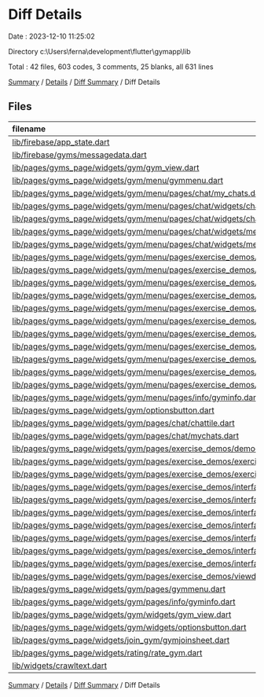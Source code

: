 # Diff Details

Date : 2023-12-10 11:25:02

Directory c:\\Users\\ferna\\development\\flutter\\gymapp\\lib

Total : 42 files,  603 codes, 3 comments, 25 blanks, all 631 lines

[Summary](results.md) / [Details](details.md) / [Diff Summary](diff.md) / Diff Details

## Files
| filename | language | code | comment | blank | total |
| :--- | :--- | ---: | ---: | ---: | ---: |
| [lib/firebase/app_state.dart](/lib/firebase/app_state.dart) | Dart | 74 | 1 | 6 | 81 |
| [lib/firebase/gyms/messagedata.dart](/lib/firebase/gyms/messagedata.dart) | Dart | 28 | 0 | 1 | 29 |
| [lib/pages/gyms_page/widgets/gym/gym_view.dart](/lib/pages/gyms_page/widgets/gym/gym_view.dart) | Dart | -93 | 0 | -4 | -97 |
| [lib/pages/gyms_page/widgets/gym/menu/gymmenu.dart](/lib/pages/gyms_page/widgets/gym/menu/gymmenu.dart) | Dart | 86 | 0 | 4 | 90 |
| [lib/pages/gyms_page/widgets/gym/menu/pages/chat/my_chats.dart](/lib/pages/gyms_page/widgets/gym/menu/pages/chat/my_chats.dart) | Dart | 59 | 0 | 4 | 63 |
| [lib/pages/gyms_page/widgets/gym/menu/pages/chat/widgets/chat_page.dart](/lib/pages/gyms_page/widgets/gym/menu/pages/chat/widgets/chat_page.dart) | Dart | 96 | 2 | 6 | 104 |
| [lib/pages/gyms_page/widgets/gym/menu/pages/chat/widgets/chat_tile.dart](/lib/pages/gyms_page/widgets/gym/menu/pages/chat/widgets/chat_tile.dart) | Dart | 38 | 0 | 2 | 40 |
| [lib/pages/gyms_page/widgets/gym/menu/pages/chat/widgets/messagecard.dart](/lib/pages/gyms_page/widgets/gym/menu/pages/chat/widgets/messagecard.dart) | Dart | 90 | 0 | 4 | 94 |
| [lib/pages/gyms_page/widgets/gym/menu/pages/chat/widgets/messagetyper.dart](/lib/pages/gyms_page/widgets/gym/menu/pages/chat/widgets/messagetyper.dart) | Dart | 66 | 0 | 5 | 71 |
| [lib/pages/gyms_page/widgets/gym/menu/pages/exercise_demos/demodata.dart](/lib/pages/gyms_page/widgets/gym/menu/pages/exercise_demos/demodata.dart) | Dart | 44 | 0 | 1 | 45 |
| [lib/pages/gyms_page/widgets/gym/menu/pages/exercise_demos/exercisedemo.dart](/lib/pages/gyms_page/widgets/gym/menu/pages/exercise_demos/exercisedemo.dart) | Dart | 39 | 0 | 4 | 43 |
| [lib/pages/gyms_page/widgets/gym/menu/pages/exercise_demos/exercisedemos.dart](/lib/pages/gyms_page/widgets/gym/menu/pages/exercise_demos/exercisedemos.dart) | Dart | 88 | 0 | 5 | 93 |
| [lib/pages/gyms_page/widgets/gym/menu/pages/exercise_demos/interfaces/demomaker.dart](/lib/pages/gyms_page/widgets/gym/menu/pages/exercise_demos/interfaces/demomaker.dart) | Dart | 156 | 0 | 5 | 161 |
| [lib/pages/gyms_page/widgets/gym/menu/pages/exercise_demos/interfaces/extraadvice.dart](/lib/pages/gyms_page/widgets/gym/menu/pages/exercise_demos/interfaces/extraadvice.dart) | Dart | 45 | 0 | 3 | 48 |
| [lib/pages/gyms_page/widgets/gym/menu/pages/exercise_demos/interfaces/video_viewer.dart](/lib/pages/gyms_page/widgets/gym/menu/pages/exercise_demos/interfaces/video_viewer.dart) | Dart | 61 | 0 | 6 | 67 |
| [lib/pages/gyms_page/widgets/gym/menu/pages/exercise_demos/interfaces/videopickfield.dart](/lib/pages/gyms_page/widgets/gym/menu/pages/exercise_demos/interfaces/videopickfield.dart) | Dart | 143 | 0 | 10 | 153 |
| [lib/pages/gyms_page/widgets/gym/menu/pages/exercise_demos/interfaces/widgets/tag.dart](/lib/pages/gyms_page/widgets/gym/menu/pages/exercise_demos/interfaces/widgets/tag.dart) | Dart | 41 | 0 | 3 | 44 |
| [lib/pages/gyms_page/widgets/gym/menu/pages/exercise_demos/interfaces/widgets/videoprogressbar.dart](/lib/pages/gyms_page/widgets/gym/menu/pages/exercise_demos/interfaces/widgets/videoprogressbar.dart) | Dart | 106 | 0 | 4 | 110 |
| [lib/pages/gyms_page/widgets/gym/menu/pages/exercise_demos/interfaces/workareasfield.dart](/lib/pages/gyms_page/widgets/gym/menu/pages/exercise_demos/interfaces/workareasfield.dart) | Dart | 101 | 0 | 4 | 105 |
| [lib/pages/gyms_page/widgets/gym/menu/pages/exercise_demos/viewdemodetails.dart](/lib/pages/gyms_page/widgets/gym/menu/pages/exercise_demos/viewdemodetails.dart) | Dart | 76 | 0 | 3 | 79 |
| [lib/pages/gyms_page/widgets/gym/menu/pages/info/gyminfo.dart](/lib/pages/gyms_page/widgets/gym/menu/pages/info/gyminfo.dart) | Dart | 75 | 0 | 3 | 78 |
| [lib/pages/gyms_page/widgets/gym/optionsbutton.dart](/lib/pages/gyms_page/widgets/gym/optionsbutton.dart) | Dart | -20 | 0 | -3 | -23 |
| [lib/pages/gyms_page/widgets/gym/pages/chat/chattile.dart](/lib/pages/gyms_page/widgets/gym/pages/chat/chattile.dart) | Dart | -12 | 0 | -4 | -16 |
| [lib/pages/gyms_page/widgets/gym/pages/chat/mychats.dart](/lib/pages/gyms_page/widgets/gym/pages/chat/mychats.dart) | Dart | -21 | 0 | -4 | -25 |
| [lib/pages/gyms_page/widgets/gym/pages/exercise_demos/demodata.dart](/lib/pages/gyms_page/widgets/gym/pages/exercise_demos/demodata.dart) | Dart | -44 | 0 | -1 | -45 |
| [lib/pages/gyms_page/widgets/gym/pages/exercise_demos/exercisedemo.dart](/lib/pages/gyms_page/widgets/gym/pages/exercise_demos/exercisedemo.dart) | Dart | -39 | 0 | -4 | -43 |
| [lib/pages/gyms_page/widgets/gym/pages/exercise_demos/exercisedemos.dart](/lib/pages/gyms_page/widgets/gym/pages/exercise_demos/exercisedemos.dart) | Dart | -85 | 0 | -5 | -90 |
| [lib/pages/gyms_page/widgets/gym/pages/exercise_demos/interfaces/demomaker.dart](/lib/pages/gyms_page/widgets/gym/pages/exercise_demos/interfaces/demomaker.dart) | Dart | -156 | 0 | -5 | -161 |
| [lib/pages/gyms_page/widgets/gym/pages/exercise_demos/interfaces/extraadvice.dart](/lib/pages/gyms_page/widgets/gym/pages/exercise_demos/interfaces/extraadvice.dart) | Dart | -45 | 0 | -3 | -48 |
| [lib/pages/gyms_page/widgets/gym/pages/exercise_demos/interfaces/video_viewer.dart](/lib/pages/gyms_page/widgets/gym/pages/exercise_demos/interfaces/video_viewer.dart) | Dart | -61 | 0 | -6 | -67 |
| [lib/pages/gyms_page/widgets/gym/pages/exercise_demos/interfaces/videopickfield.dart](/lib/pages/gyms_page/widgets/gym/pages/exercise_demos/interfaces/videopickfield.dart) | Dart | -143 | 0 | -10 | -153 |
| [lib/pages/gyms_page/widgets/gym/pages/exercise_demos/interfaces/widgets/tag.dart](/lib/pages/gyms_page/widgets/gym/pages/exercise_demos/interfaces/widgets/tag.dart) | Dart | -41 | 0 | -3 | -44 |
| [lib/pages/gyms_page/widgets/gym/pages/exercise_demos/interfaces/widgets/videoprogressbar.dart](/lib/pages/gyms_page/widgets/gym/pages/exercise_demos/interfaces/widgets/videoprogressbar.dart) | Dart | -106 | 0 | -4 | -110 |
| [lib/pages/gyms_page/widgets/gym/pages/exercise_demos/interfaces/workareasfield.dart](/lib/pages/gyms_page/widgets/gym/pages/exercise_demos/interfaces/workareasfield.dart) | Dart | -101 | 0 | -4 | -105 |
| [lib/pages/gyms_page/widgets/gym/pages/exercise_demos/viewdemodetails.dart](/lib/pages/gyms_page/widgets/gym/pages/exercise_demos/viewdemodetails.dart) | Dart | -76 | 0 | -3 | -79 |
| [lib/pages/gyms_page/widgets/gym/pages/gymmenu.dart](/lib/pages/gyms_page/widgets/gym/pages/gymmenu.dart) | Dart | -86 | 0 | -4 | -90 |
| [lib/pages/gyms_page/widgets/gym/pages/info/gyminfo.dart](/lib/pages/gyms_page/widgets/gym/pages/info/gyminfo.dart) | Dart | -74 | 0 | -3 | -77 |
| [lib/pages/gyms_page/widgets/gym/widgets/gym_view.dart](/lib/pages/gyms_page/widgets/gym/widgets/gym_view.dart) | Dart | 168 | 0 | 4 | 172 |
| [lib/pages/gyms_page/widgets/gym/widgets/optionsbutton.dart](/lib/pages/gyms_page/widgets/gym/widgets/optionsbutton.dart) | Dart | 31 | 0 | 3 | 34 |
| [lib/pages/gyms_page/widgets/join_gym/gymjoinsheet.dart](/lib/pages/gyms_page/widgets/join_gym/gymjoinsheet.dart) | Dart | 1 | 0 | 0 | 1 |
| [lib/pages/gyms_page/widgets/rating/rate_gym.dart](/lib/pages/gyms_page/widgets/rating/rate_gym.dart) | Dart | 82 | 0 | 4 | 86 |
| [lib/widgets/crawltext.dart](/lib/widgets/crawltext.dart) | Dart | 12 | 0 | 1 | 13 |

[Summary](results.md) / [Details](details.md) / [Diff Summary](diff.md) / Diff Details